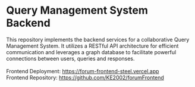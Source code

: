 # Query Management System Backend

This repository implements the backend services for a collaborative Query Management System. It utilizes a RESTful API architecture for efficient communication and leverages a graph database to facilitate powerful connections between users, queries and responses.
<br />
<br />
Frontend Deployment: https://forum-frontend-steel.vercel.app
<br/>
Frontend Repository: https://github.com/KE2002/forumFrontend
